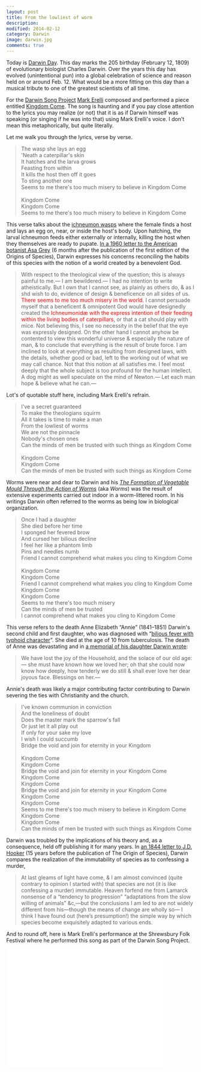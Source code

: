 ```yaml
---
layout: post
title: From the lowliest of worm 
description: 
modified: 2014-02-12
category: Darwin
image: darwin.jpg
comments: true 
--- 
```

<p>Today is <a href="http://darwinday.org/">Darwin Day</a>. This day marks the 205 birthday (February 12, 1809) of evolutionary biologist Charles Darwin. Over the years this day has evolved (unintentional pun) into a global celebration of science and reason held on or around Feb. 12. What would be a more fitting on this day than a musical tribute to one of the greatest scientists of all time.</p>

<p>For the <a href="http://www.darwinsongproject.com/">Darwin Song Project</a> <a href="http://markerelli.com/">Mark Erelli</a> composed and performed a piece entitled <a href="http://markerelli.com/index.php?page=songs&amp;category=Little_Vigils_-oparen-2010-cparen-&amp;display=1172">Kingdom Come</a>. The song is haunting and if you pay close attention to the lyrics you may realize (or not) that it is as if Darwin himself was speaking (or singing if he was into that) using Mark Erelli's voice. I don't mean this metaphorically, but quite literally.</p>

<p>Let me walk you through the lyrics, verse by verse.</p>

<blockquote>
The wasp she lays an egg<br>
'Neath a caterpillar's skin<br>
It hatches and the larva grows<br>
Feasting from within<br>
It kills the host then off it goes<br>
To sting another one<br>
Seems to me there's too much misery to believe in Kingdom Come<br>
<br>
Kingdom Come<br>
Kingdom Come<br>
Seems to me there's too much misery to believe in Kingdom Come<br>
</blockquote>

<p>This verse talks about the <a href="http://en.wikipedia.org/wiki/Ichneumonoidea">ichneumon wasps</a> where the female finds a host and lays an egg on, near, or inside the host's body. Upon hatching, the larval ichneumon feeds either externally or internally, killing the host when they themselves are ready to pupate. <a href="http://www.darwinproject.ac.uk/entry-2814">In a 1960 letter to the American botanist Asa Grey</a> (6 months after the publication of the first edition of the Origins of Species), Darwin expresses his concerns reconciling the habits of this species with the notion of a world created by a benevolent God.</p>

<blockquote>
With respect to the theological view of the question; this is always painful to me.— I am bewildered.— I had no intention to write atheistically. But I own that I cannot see, as plainly as others do, &amp; as I shd wish to do, evidence of design &amp; beneficence on all sides of us. <span style="color: #ff0000;">There seems to me too much misery in the world.</span> I cannot persuade myself that a beneficent &amp; omnipotent God would have designedly created the <span style="color: #ff0000;">Ichneumonidæ with the express intention of their feeding within the living bodies of caterpillars</span>, or that a cat should play with mice. Not believing this, I see no necessity in the belief that the eye was expressly designed. On the other hand I cannot anyhow be contented to view this wonderful universe &amp; especially the nature of man, &amp; to conclude that everything is the result of brute force. I am inclined to look at everything as resulting from designed laws, with the details, whether good or bad, left to the working out of what we may call chance. Not that this notion at all satisfies me. I feel most deeply that the whole subject is too profound for the human intellect. A dog might as well speculate on the mind of Newton.— Let each man hope &amp; believe what he can.—
</blockquote>

<p>Lot's of quotable stuff here, including Mark Erelli's refrain.</p>

<blockquote>
I've a secret guaranteed<br>
To make the theologians squirm<br>
All it takes is time to make a man<br>
From the lowliest of worms<br>
We are not the pinnacle<br>
Nobody's chosen ones<br>
Can the minds of men be trusted with such things as Kingdom Come<br>
<br>
Kingdom Come<br>
Kingdom Come<br>
Can the minds of men be trusted with such things as Kingdom Come<br>
</blockquote>

<p>Worms were near and dear to Darwin and his <em><a href="http://en.wikipedia.org/wiki/The_Formation_of_Vegetable_Mould_through_the_Action_of_Worms">The Formation of Vegetable Mould Through the Action of Worms</a></em> (aka <em>Worms</em>) was the result of extensive experiments carried out indoor in a worm-littered room. In his writings Darwin often referred to the worms as being low in biological organization.</p>

<blockquote>
Once I had a daughter<br>
She died before her time<br>
I sponged her fevered brow<br>
And cursed her bilious decline<br>
I feel her like a phantom limb<br>
Pins and needles numb<br>
Friend I cannot comprehend what makes you cling to Kingdom Come<br>
<br>
Kingdom Come<br>
Kingdom Come<br>
Friend I cannot comprehend what makes you cling to Kingdom Come<br>
Kingdom Come<br>
Kingdom Come<br>
Seems to me there's too much misery<br>
Can the minds of men be trusted<br>
I cannot comprehend what makes you cling to Kingdom Come<br>
</blockquote>

<p>This verse refers to the death Anne Elizabeth “Annie” (1841–1851) Darwin's second child and first daughter, who was diagnosed with “<a href="http://www.aibs.org/bioscience-press-releases/resources/Berra.pdf">bilious fever with typhoid character</a>”. She died at the age of 10 from tuberculosis. The death of Anne was devastating and in <a href="http://www.darwinproject.ac.uk/death-of-anne-darwin">a memorial of his daughter Darwin wrote</a>:<p>

<blockquote>
We have lost the joy of the Household, and the solace of our old age:— she must have known how we loved her; oh that she could now know how deeply, how tenderly we do still &amp; shall ever love her dear joyous face. Blessings on her.—
</blockquote>

<p>Annie's death was likely a major contributing factor contributing to Darwin severing the ties with Christianity and the church.</p>

<blockquote>
I've known communion in conviction<br>
And the loneliness of doubt<br>
Does the master mark the sparrow's fall<br>
Or just let it all play out<br>
If only for your sake my love<br>
I wish I could succumb<br>
Bridge the void and join for eternity in your Kingdom <br>
<br>
Kingdom Come<br>
Kingdom Come<br>
Bridge the void and join for eternity in your Kingdom Come<br>
Kingdom Come<br>
Kingdom Come<br>
Bridge the void and join for eternity in your Kingdom Come<br>
Kingdom Come<br>
Kingdom Come<br>
Seems to me there's too much misery to believe in Kingdom Come<br>
Kingdom Come<br>
Kingdom Come<br>
Can the minds of men be trusted with such things as Kingdom Come<br>
</blockquote>

<p>Darwin was troubled by the implications of his theory and, as a consequence, held off publishing it for many years. In <a href="http://www.darwinproject.ac.uk/entry-729">an 1844 letter to J.D. Hooker</a> (15 years before the publication of The Origin of Species), Darwin compares the realization of the immutability of species as to confessing a murder,<p>

<blockquote>
At last gleams of light have come, &amp; I am almost convinced (quite contrary to opinion I started with) that species are not (it is like confessing a murder) immutable. Heaven forfend me from Lamarck nonsense of a “tendency to progression” “adaptations from the slow willing of animals” &amp;c,—but the conclusions I am led to are not widely different from his—though the means of change are wholly so— I think I have found out (here’s presumption!) the simple way by which species become exquisitely adapted to various ends.
</blockquote>

<p>And to round off, here is Mark Erelli's performance at the Shrewsbury Folk Festival where he performed this song as part of the Darwin Song Project.</p>

<iframe width="420" height="315" src="//www.youtube.com/embed/FE5fTV69ocw" frameborder="0" allowfullscreen></iframe>